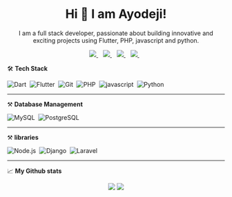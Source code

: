 <H1 align='center'>Hi 👋 I am Ayodeji! </H1>
<p align='center'>I am a full stack developer, passionate about building innovative and exciting projects using Flutter, PHP, javascript and python.</p>

<p align='center'>
<a href="mailto:emmanuelayodeji09@gmail.com">
   <img src="https://img.shields.io/badge/email-%23D14836.svg?&style=for-the-badge&logo=gmail&logoColor=white" />
  </a>&nbsp;&nbsp;
  <a href="https://twitter.com/wagmii_">
    <img src="https://img.shields.io/badge/twitter-%231DA1F2.svg?&style=for-the-badge&logo=twitter&logoColor=white" />
  </a>&nbsp;&nbsp;
  <a href="https://lifeofhosh.hashnode.dev"/>
   <img src="https://img.shields.io/badge/Hashnode-2962FF?style=for-the-badge&logo=hashnode&logoColor=white" />
  </a>&nbsp;&nbsp;
  <a href="https://www.linkedin.com/in/ayodeji-imanuel-39b109175/">
    <img src="https://img.shields.io/badge/linkedin-%230077B5.svg?&style=for-the-badge&logo=linkedin&logocolor=white" />
   </a>&nbsp;&nbsp;
     <!-- <img src="https://gpvc.arturio.dev/hoshAI" /> -->
     </p>
  
  🛠️ <b>Tech Stack</b>
  
  ![Dart](https://img.shields.io/badge/Dart-05122A?style=flat&logo=dart&logoColor=29B6F6)&nbsp;
  ![Flutter](https://img.shields.io/badge/Flutter-05122A?style=flat&logo=flutter&logoColor=02569B)&nbsp;
  ![Git](https://img.shields.io/badge/-Git-05122A?style=flat&logo=git)&nbsp;
  ![PHP](https://img.shields.io/badge/PHP-05122A?style=flat&logo=PHP)&nbsp;
  ![javascript](https://img.shields.io/badge/javascript-05122A?style=flat&logo=javascript)&nbsp;
  ![Python](https://img.shields.io/badge/python-05122A?style=flat&logo=Python)&nbsp;
  
  ----
  
  ⚒️ <b> Database Management</b>
  
  ![MySQL](https://img.shields.io/badge/MySQL-05122A?style=flat&logo=MySQL&logoColor=29B6F6)&nbsp;
  ![PostgreSQL](https://img.shields.io/badge/PostgreSQL-05122A?style=flat&logo=PostgreSQL)&nbsp;
  
  ----

⚒️ <b> libraries </b>

![Node.js](https://img.shields.io/badge/Node.js-05122A?style=flat&logo=Node.js&logoColor=29B6F6)&nbsp;
![Django](https://img.shields.io/badge/Django-05122A?style=flat&logo=Django)&nbsp;
![Laravel](https://img.shields.io/badge/Laravel-05122A?style=flat&logo=Laravel)&nbsp;

-----

📈 <b>My Github stats</b>

<p align = "center">
   <img src = "https://github-readme-stats.vercel.app/api?username=HoshAI&show_icons=true&theme=tokyonight&line_height=40">
   <img src = "https://github-readme-stats.vercel.app/api/top-langs/?username=HoshAI&hide=css,java,html&theme=tokyonight">
   </p?
